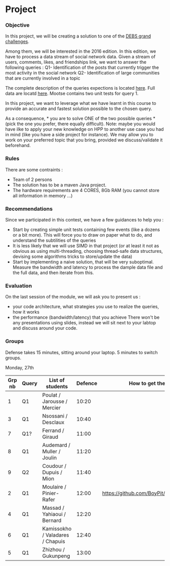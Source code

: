 # Project

### Objective
In this project, we will be creating a solution to one of the [DEBS grand challenges](https://debs.org/grand-challenges/).

Among them, we will be interested in the 2016 edition. In this edition, we have to process a data stream of social network data. Given a stream of users, comments, likes, and friendships link, we want to answer the following queries :
Q1- Identification of the posts that currently trigger the most activity in the social network
Q2- Identification of large communities that are currently involved in a topic

The complete description of the queries expections is located [here](https://debs.org/grand-challenges/2016/).
Full data are locatd [here](http://datasets-satin.telecom-st-etienne.fr/jsubercaze/wikidump/).
Mootse contains two unit tests for query 1.

In this project, we want to leverage what we have learnt in this course to provide an accurate and fastest solution possible to the chosen query.

As a consequence, * you are to solve ONE of the two possible queries * (pick the one you prefer, there equally difficult). 
Note: maybe you would have ilke to apply your new knowledge on HPP to another use case you had in mind (like you have a side project for instance). We may allow you to work on your preferred topic that you bring, provided we discuss/validate it beforehand.

### Rules

There are some contraints :
- Team of 2 persons
- The solution has to be a maven Java project.
- The hardware requirements are 4 CORES, 8Gb RAM (you cannot store all information in memory ...)

### Recommendations
Since we participated in this contest, we have a few guidances to help you :
- Start by creating simple unit tests containing few events (like a dozens or a bit more). This will force you to draw on paper what to do, and understand the subtilities of the queries
- It is less likely that we will use SIMD in that project (or at least it not as obvious as using multi-threading, choosing thread-safe data structures, devising some algorithms tricks to store/update the data)
- Start by implementing a naive solution, that will be very suboptimal. Measure the bandwidth and latency to process the dample data file and the full data, and then iterate from this.

### Evaluation
On the last session of the module, we will ask you to present us :
- your code architecture, what strategies you use to realize the queries, how it works
- the performance (bandwidth/latency) that you achieve
There won't be any presentations using slides, instead we will sit next to your labtop and discuss around your code.


### Groups

Defense takes 15 minutes, sitting around your laptop. 5 minutes to switch groups.

Monday, 27th

| Grp nb | Query              | List of students  | Defence | How to get the code |
| ------ | ------------------ | ----------------- | ------- | ------- | 
| 1      |  Q1  |  Poulat / Jarousse / Mercier   | 10:20 | |
| 3      |  Q1  |  Nsossani / Desclaux   | 10:40 | |
| 7      |  Q1? |  Ferrand / Giraud | 11:00 | |
| 8      |  Q1  |  Audemard / Muller / Joulin | 11:20 | |
| 9      |  Q2  |  Coudour / Dupuis / Mion  | 11:40 | |
| 2      |  Q1  |  Moulaire / Pinier-Rafer  | 12:00 | https://github.com/BoyPit/DEBS2016V2.git |
| 4      |  Q1  |  Massad / Yahiaoui / Bernard  | 12:20 | |
| 6      |  Q1  |  Kamissokho / Valadares / Chapuis | 12:40 | |
| 5      |  Q1  |  Zhizhou / Gukunpeng    | 13:00 | |



